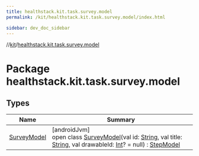 ```yaml
---
title: healthstack.kit.task.survey.model
permalink: /kit/healthstack.kit.task.survey.model/index.html

sidebar: dev_doc_sidebar
---
```

//[kit](../../kit.html)/[healthstack.kit.task.survey.model](index.html)



# Package healthstack.kit.task.survey.model



## Types


| Name | Summary |
|---|---|
| [SurveyModel](-survey-model/index.html) | [androidJvm]<br>open class [SurveyModel](-survey-model/index.html)(val id: [String](https://kotlinlang.org/api/latest/jvm/stdlib/kotlin/-string/index.html), val title: [String](https://kotlinlang.org/api/latest/jvm/stdlib/kotlin/-string/index.html), val drawableId: [Int](https://kotlinlang.org/api/latest/jvm/stdlib/kotlin/-int/index.html)? = null) : [StepModel](../healthstack.kit.task.base/-step-model/index.html) |

